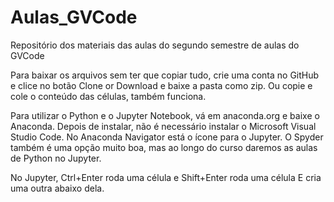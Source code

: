 # Aulas_GVCode
Repositório dos materiais das aulas do segundo semestre de aulas do GVCode

Para baixar os arquivos sem ter que copiar tudo, crie uma conta no GitHub e clice no botão Clone or Download e baixe a pasta como zip. 
Ou copie e cole o conteúdo das células, também funciona.

Para utilizar o Python e o Jupyter Notebook, vá em anaconda.org e baixe o Anaconda. Depois de instalar, não é necessário instalar o Microsoft Visual Studio Code. No Anaconda Navigator está o ícone para o Jupyter. O Spyder também é uma opção muito boa, mas ao longo do curso daremos as aulas de Python no Jupyter.

No Jupyter, Ctrl+Enter roda uma célula e Shift+Enter roda uma célula E cria uma outra abaixo dela.
